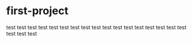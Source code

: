 # first-project
test
test
test
test
test
test
test
test
test
test
test
test
test
test
test
test
test
test
test
test
